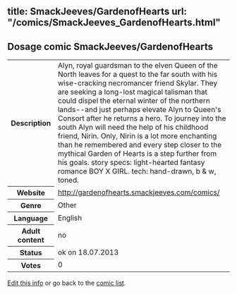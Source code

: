 title: SmackJeeves/GardenofHearts
url: "/comics/SmackJeeves_GardenofHearts.html"
---
Dosage comic SmackJeeves/GardenofHearts
-----------------------------------------

<p id="msg"></p>
<script type="text/javascript">
if (window.location.search === '?edit_info_mail=sent_ok') {
  var elem = document.getElementById("msg");
  elem.innerHTML = 'Edited information sucessfully sent for review, which is usually done daily. Thanks!';
  elem.className = 'ok';
}
</script>
<table class="comicinfo">
<tr>
<th>Description</th><td>Alyn, royal guardsman to the elven Queen of the North leaves for a quest to the far south with his wise-cracking necromancer friend Skylar. They are seeking a long-lost magical talisman that could dispel the eternal winter of the northern lands--and just perhaps elevate Alyn to Queen's Consort after he returns a hero. To journey into the south Alyn will need the help of his childhood friend, Nirin. Only, Nirin is a lot more enchanting than he remembered and every step closer to the mythical Garden of Hearts is a step further from his goals. story specs: light-hearted fantasy romance BOY X GIRL. tech: hand-drawn, b &amp; w, toned.</td>
</tr>
<tr>
<th>Website</th><td><a href="http://gardenofhearts.smackjeeves.com/comics/">http://gardenofhearts.smackjeeves.com/comics/</a></td>
</tr>
<tr>
<th>Genre</th><td>Other</td>
</tr>
<tr>
<th>Language</th><td>English</td>
</tr>
<tr>
<th>Adult content</th><td>no</td>
</tr>
<tr>
<th>Status</th><td>ok on 18.07.2013</td>
</tr>
<tr>
<th>Votes</th><td>0</td>
</tr>
</table>

[Edit this info](SmackJeeves_GardenofHearts_edit.html) or go back to the [comic list](../comic-index.html).
